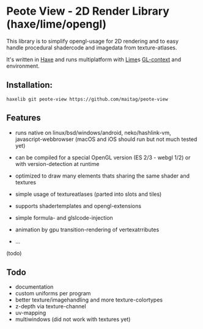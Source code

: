 # Peote View - 2D Render Library (haxe/lime/opengl)

This library is to simplify opengl-usage for 2D rendering and to easy  
handle procedural shadercode and imagedata from texture-atlases.
  
It's written in [Haxe](http://haxe.org) and runs multiplatform with [Lime](https://github.com/haxelime/lime)s [GL-context](https://github.com/haxelime/lime/tree/develop/src/lime/graphics/opengl) and environment.  

## Installation:
```
haxelib git peote-view https://github.com/maitag/peote-view
```


## Features

- runs native on linux/bsd/windows/android, neko/hashlink-vm, javascript-webbrowser
  (macOS and iOS should run but not much tested yet)  
- can be compiled for a special OpenGL version (ES 2/3 - webgl 1/2) or with version-detection at runtime
  
- optimized to draw many elements thats sharing the same shader and textures
- simple usage of textureatlases (parted into slots and tiles)
- supports shadertemplates and opengl-extensions
- simple formula- and glslcode-injection
- animation by gpu transition-rendering of vertexatrributes
- ...


(todo)




## Todo
- documentation
- custom uniforms per program
- better texture/imagehandling and more texture-colortypes
- z-depth via texture-channel
- uv-mapping
- multiwindows (did not work with textures yet)